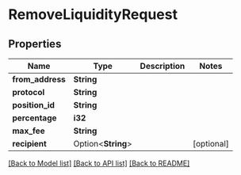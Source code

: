 # RemoveLiquidityRequest

## Properties

Name | Type | Description | Notes
------------ | ------------- | ------------- | -------------
**from_address** | **String** |  | 
**protocol** | **String** |  | 
**position_id** | **String** |  | 
**percentage** | **i32** |  | 
**max_fee** | **String** |  | 
**recipient** | Option<**String**> |  | [optional]

[[Back to Model list]](../README.md#documentation-for-models) [[Back to API list]](../README.md#documentation-for-api-endpoints) [[Back to README]](../README.md)


